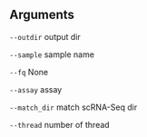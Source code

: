 

## Arguments
`--outdir` output dir

`--sample` sample name

`--fq` None

`--assay` assay

`--match_dir` match scRNA-Seq dir

`--thread` number of thread

